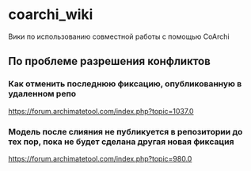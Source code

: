 # coarchi_wiki
Вики по использованию совместной работы с помощью CoArchi

## По проблеме разрешения конфликтов

### Как отменить последнюю фиксацию, опубликованную в удаленном репо

https://forum.archimatetool.com/index.php?topic=1037.0

### Модель после слияния не публикуется в репозитории до тех пор, пока не будет сделана другая новая фиксация

https://forum.archimatetool.com/index.php?topic=980.0
